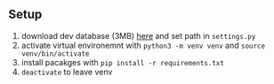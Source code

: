 ## Setup
1. download dev database (3MB) [here](https://www.kaggle.com/simiotic/github-code-snippets-development-sample) and set path in `settings.py`
2. activate virtual environemnt with `python3 -m venv venv` and `source venv/bin/activate`
3. install pacakges with `pip install -r requirements.txt`
4. `deactivate` to leave venv